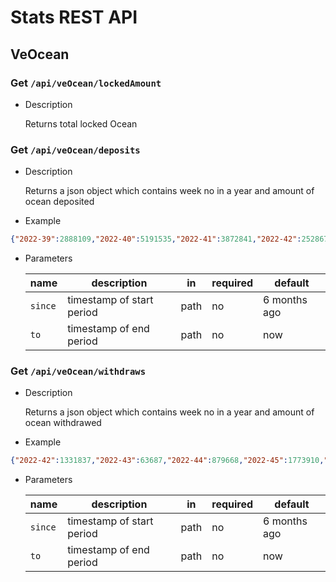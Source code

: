 # Stats REST API

## VeOcean

### **Get** `/api/veOcean/lockedAmount`

- Description

    Returns total locked Ocean

### **Get** `/api/veOcean/deposits`

- Description

    Returns a json object which contains week no in a year and amount of ocean deposited

- Example
```json
{"2022-39":2888109,"2022-40":5191535,"2022-41":3872841,"2022-42":2528677,"2022-43":1061958,"2022-44":1550195,"2022-45":3601578,"2022-46":563982,"2022-47":3376665,"2022-48":141386,"2022-49":918299,"2022-50":238507,"2022-51":5317844,"2022-52":195225,"2022-53":33867,"2023-1":150856,"2023-2":223131,"2023-3":233288,"2023-4":184532,"2023-5":473586,"2023-6":626580,"2023-7":70221,"2023-8":58339}
```

- Parameters

    | name   | description                 | in   | required | default       |
    |--------|-----------------------------|------|----------|-------------- |
    | `since`| timestamp of start period   | path | no       | 6 months ago  |
    | `to`   | timestamp of end period     | path | no       | now           |

### **Get** `/api/veOcean/withdraws`

- Description

    Returns a json object which contains week no in a year and amount of ocean withdrawed

- Example
```json
{"2022-42":1331837,"2022-43":63687,"2022-44":879668,"2022-45":1773910,"2022-46":1010,"2022-47":207431,"2022-48":29655,"2022-49":523352,"2022-50":54822,"2022-51":138839,"2022-52":2995026,"2022-53":61520,"2023-1":12670,"2023-2":662956,"2023-3":26538,"2023-4":56008,"2023-5":114613,"2023-6":37948,"2023-7":30126,"2023-8":2773}
```

- Parameters

    | name   | description                 | in   | required | default       |
    |--------|-----------------------------|------|----------|-------------- |
    | `since`| timestamp of start period   | path | no       | 6 months ago  |
    | `to`   | timestamp of end period     | path | no       | now           |
